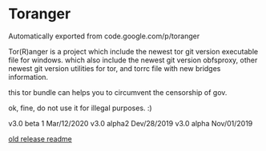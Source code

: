 # Toranger
Automatically exported from code.google.com/p/toranger

Tor(R)anger is a project which include the newest tor git version executable file for windows. which also include the newest git version obfsproxy, other newest git version utilities for tor, and torrc file with new bridges information.

this tor bundle can helps you to circumvent the censorship of gov.

ok, fine, do not use it for illegal purposes. :)

v3.0 beta 1 Mar/12/2020
v3.0 alpha2 Dev/28/2019
v3.0 alpha Nov/01/2019


[old release readme](https://github.com/DarkSpyCyber/toranger/blob/master/old_releases/README.md)

